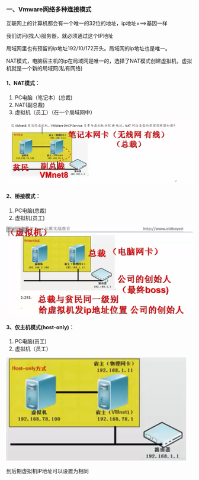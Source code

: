 ### 一、Vmware网络多种连接模式

互联网上的计算机都会有一个唯一的32位的地址，ip地址===&gt;基因一样

我们访问\(找人\)服务器，就必须通过这个IP地址

局域网里也有预留的ip地址192/10/172开头。局域网的ip地址也是唯一。

NAT模式，电脑宿主机的ip在局域网是唯一的，选择了NAT模式创建虚拟机，虚拟机就是一个新的局域网\(私有网络\)

#### 1、NAT模式：

1. PC电脑（笔记本）\(总裁\)
2. NAT\(副总裁\)
3. 虚拟机（员工）（在一个局域网中）

![](/assets/5-3.png)

#### 2、桥接模式：

1. PC电脑\(总裁\)
2. 虚拟机\(员工\)

![](/assets/5-4.png)

#### 3、仅主机模式\(host-only\)：

1. PC电脑\(员工\)
2. 虚拟机（员工）

![](/assets/5-5.png)

到后期虚拟机IP地址可以设置为相同

